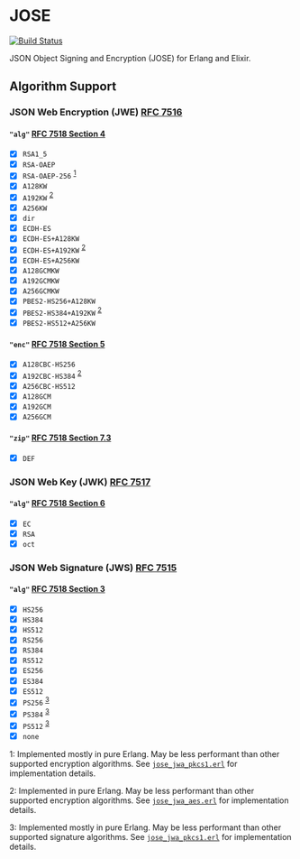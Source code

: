 # JOSE

[![Build Status](https://travis-ci.org/potatosalad/erlang-jose.png?branch=master)](https://travis-ci.org/potatosalad/erlang-jose)

JSON Object Signing and Encryption (JOSE) for Erlang and Elixir.

## Algorithm Support

### JSON Web Encryption (JWE) [RFC 7516](https://tools.ietf.org/html/rfc7516)

#### `"alg"` [RFC 7518 Section 4](https://tools.ietf.org/html/rfc7518#section-4)

- [X] `RSA1_5`
- [X] `RSA-OAEP`
- [X] `RSA-OAEP-256` <sup>[1](#footnote-1)</sup>
- [X] `A128KW`
- [X] `A192KW` <sup>[2](#footnote-2)</sup>
- [X] `A256KW`
- [X] `dir`
- [X] `ECDH-ES`
- [X] `ECDH-ES+A128KW`
- [X] `ECDH-ES+A192KW` <sup>[2](#footnote-2)</sup>
- [X] `ECDH-ES+A256KW`
- [X] `A128GCMKW`
- [X] `A192GCMKW`
- [X] `A256GCMKW`
- [X] `PBES2-HS256+A128KW`
- [X] `PBES2-HS384+A192KW` <sup>[2](#footnote-2)</sup>
- [X] `PBES2-HS512+A256KW`

#### `"enc"` [RFC 7518 Section 5](https://tools.ietf.org/html/rfc7518#section-5)

- [X] `A128CBC-HS256`
- [X] `A192CBC-HS384` <sup>[2](#footnote-2)</sup>
- [X] `A256CBC-HS512`
- [X] `A128GCM`
- [X] `A192GCM`
- [X] `A256GCM`

#### `"zip"` [RFC 7518 Section 7.3](https://tools.ietf.org/html/rfc7518#section-7.3)

- [X] `DEF`

### JSON Web Key (JWK) [RFC 7517](https://tools.ietf.org/html/rfc7517)

#### `"alg"` [RFC 7518 Section 6](https://tools.ietf.org/html/rfc7518#section-6)

- [X] `EC`
- [X] `RSA`
- [X] `oct`

### JSON Web Signature (JWS) [RFC 7515](https://tools.ietf.org/html/rfc7515)

#### `"alg"` [RFC 7518 Section 3](https://tools.ietf.org/html/rfc7518#section-3)

- [X] `HS256`
- [X] `HS384`
- [X] `HS512`
- [X] `RS256`
- [X] `RS384`
- [X] `RS512`
- [X] `ES256`
- [X] `ES384`
- [X] `ES512`
- [X] `PS256` <sup>[3](#footnote-3)</sup>
- [X] `PS384` <sup>[3](#footnote-3)</sup>
- [X] `PS512` <sup>[3](#footnote-3)</sup>
- [X] `none`

<a name="footnote-1">1</a>: Implemented mostly in pure Erlang.  May be less performant than other supported encryption algorithms.  See [`jose_jwa_pkcs1.erl`](https://github.com/potatosalad/erlang-jose/blob/master/src/jose_jwa_pkcs1.erl) for implementation details.

<a name="footnote-2">2</a>: Implemented in pure Erlang.  May be less performant than other supported encryption algorithms.  See [`jose_jwa_aes.erl`](https://github.com/potatosalad/erlang-jose/blob/master/src/jose_jwa_aes.erl) for implementation details.

<a name="footnote-3">3</a>: Implemented mostly in pure Erlang.  May be less performant than other supported signature algorithms.  See [`jose_jwa_pkcs1.erl`](https://github.com/potatosalad/erlang-jose/blob/master/src/jose_jwa_pkcs1.erl) for implementation details.

